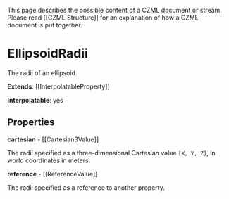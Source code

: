 This page describes the possible content of a CZML document or stream. Please read [[CZML Structure]] for an explanation of how a CZML document is put together.

# EllipsoidRadii

The radii of an ellipsoid.

**Extends**: [[InterpolatableProperty]]

**Interpolatable**: yes

## Properties

**cartesian** - [[Cartesian3Value]]

The radii specified as a three-dimensional Cartesian value `[X, Y, Z]`, in world coordinates in meters.


**reference** - [[ReferenceValue]]

The radii specified as a reference to another property.


